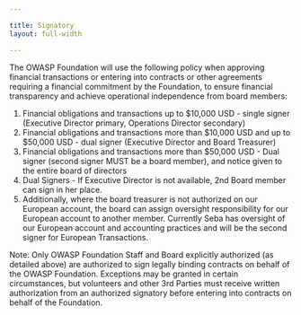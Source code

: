 ```yaml
---

title: Signatory
layout: full-width

---
```


The OWASP Foundation will use the following policy when approving financial transactions or entering into contracts or other agreements requiring a financial commitment by the Foundation, to ensure financial transparency and achieve operational independence from board members:

1. Financial obligations and transactions up to $10,000 USD - single signer (Executive Director primary, Operations Director secondary)
2. Financial obligations and transactions more than $10,000 USD and up to $50,000 USD - dual signer (Executive Director and Board Treasurer)
3. Financial obligations and transactions more than $50,000 USD - Dual signer (second signer MUST be a board member), and notice given to the entire board of directors
4. Dual Signers - If Executive Director  is not available, 2nd Board member can sign in her place.
5. Additionally, where the board treasurer is not authorized on our European account, the board can assign oversight responsibility for our European account to another member. Currently Seba has oversight of our European account and accounting practices and will be the second signer for European Transactions.

Note: Only OWASP Foundation Staff and Board explicitly authorized (as detailed above) are authorized to sign legally binding contracts on behalf of the OWASP Foundation.   Exceptions may be granted in certain circumstances, but volunteers and other 3rd Parties must receive written authorization from an authorized signatory before entering into contracts on behalf of the Foundation.

